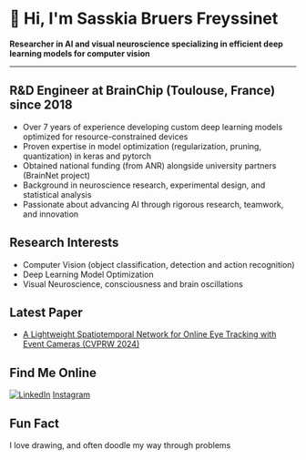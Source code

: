 # 👋 Hi, I'm Sasskia Bruers Freyssinet

**Researcher in AI and visual neuroscience specializing in efficient deep learning models for computer vision**

---

## **R&D Engineer at BrainChip (Toulouse, France) since 2018**
- Over 7 years of experience developing custom deep learning models optimized for resource-constrained devices
- Proven expertise in model optimization (regularization, pruning, quantization) in keras and pytorch
- Obtained national funding (from ANR) alongside university partners (BrainNet project)
- Background in neuroscience research, experimental design, and statistical analysis
- Passionate about advancing AI through rigorous research, teamwork, and innovation

## Research Interests
- Computer Vision (object classification, detection and action recognition)
- Deep Learning Model Optimization
- Visual Neuroscience, consciousness and brain oscillations

## Latest Paper
- [A Lightweight Spatiotemporal Network for Online Eye Tracking with Event Cameras (CVPRW 2024)](https://openaccess.thecvf.com/content/CVPR2024W/AI4Streaming/papers/Pei_A_Lightweight_Spatiotemporal_Network_for_Online_Eye_Tracking_with_Event_CVPRW_2024_paper.pdf)

## Find Me Online
[![LinkedIn](https://img.shields.io/badge/LinkedIn-sbruers--freyssinet-blue?style=flat-square&logo=linkedin)](https://www.linkedin.com/in/s-bruers-freyssinet/)
[Instagram](https://www.instagram.com/curieuxcerveau/)

## Fun Fact
I love drawing, and often doodle my way through problems
